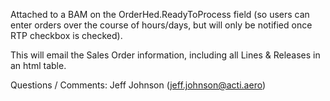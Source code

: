 Attached to a BAM on the OrderHed.ReadyToProcess field (so users can enter orders over the course of hours/days, but will only be notified once RTP checkbox is checked).

This will email the Sales Order information, including all Lines & Releases in an html table.

Questions / Comments: Jeff Johnson (jeff.johnson@acti.aero)
